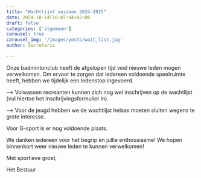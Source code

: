 ```yaml
---
title: "Wachtlijst seizoen 2024-2025"
date: 2024-10-14T10:07:44+02:00
draft: false
categories: ['algemeen']
carousel: true
carousel_img: '/images/posts/wait_list.jpg'
author: Secretaris

---
```



Onze badmintonclub heeft de afgelopen tijd veel nieuwe leden mogen verwelkomen. Om ervoor te zorgen dat iedereen voldoende speelruimte heeft, hebben we tijdelijk een ledenstop ingevoerd. 
<p>--> Volwassen recreanten kunnen zich nog wel inschrijven op de wachtlijst (vul hiertoe het inschrijvingsformulier in). 
<p>--> Voor de jeugd hebben we de wachtlijst helaas moeten sluiten wegens te grote interesse.

Voor G-sport is er nog voldoende plaats. 

We danken iedereen voor het begrip en jullie enthousiasme! We hopen binnenkort weer nieuwe leden te kunnen verwelkomen!



Met sportieve groet,

Het Bestuur